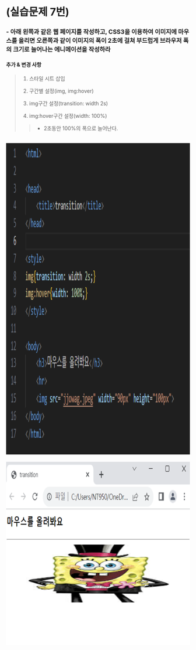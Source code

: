 # (실습문제 7번)

### - 아래 왼쪽과 같은 웹 페이지를 작성하고, CSS3을 이용하여 이미지에 마우스를 올리면 오른쪽과 같이 이미지의 폭이 2초에 걸쳐 부드럽게 브라우저 폭의 크기로 늘어나는 에니메이션을 작성하라

#### 추가 & 변경 사항

>    1. 스타일 시트 삽입
>    >
>    2. 구간별 설정(img, img:hover)
>    >
>    3. img구간 설정(transition: width 2s)
>    >
>    4. img:hover구간 설정(width: 100%)
>    >
>    >- 2초동안 100%의 폭으로 늘어난다.

<br><img src="1.png" width="1000" height="850" title="px(픽셀) 크기 설정" alt="1번 이미지"></img><br/>
<br><img src="2.png" width="1000" height="500" title="px(픽셀) 크기 설정" alt="1번 이미지"></img><br/>
